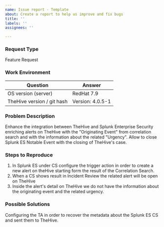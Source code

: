```yaml
---
name: Issue report - Template
about: Create a report to help us improve and fix bugs
title: ''
labels: ''
assignees: ''

---
```


### Request Type
Feature Request

### Work Environment

| Question              | Answer
|---------------------------|--------------------
| OS version (server)       | RedHat 7.9 
| TheHive version / git hash   | Version: 4.0.5-1



### Problem Description
Enhance the integration between TheHive and Splunk Enterprise Security enriching alerts on TheHive with the "Originating Event" from correlation search and with the information about the related "Urgency".
Allow to close Splunk ES Notable Event with the closing of TheHive's case.

### Steps to Reproduce
1. In Splunk ES under CS configure the trigger action in order to create a new alert on theHive starting form the result of the Correlation Search.
2. When a CS shows result in Incident Review the related alert will be open on TheHive
3. Inside the alert's detail on TheHive we do not have the information about the originating event and the related urgency.

### Possible Solutions
Configuring the TA in order to recover the metadata about the Splunk ES CS and sent them to TheHive.
